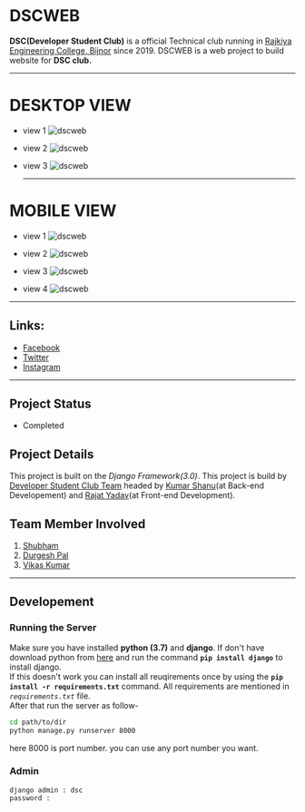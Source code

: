 # DSCWEB

  **DSC(Developer Student Club)** is a official Technical club running in [Rajkiya Engineering College, Bijnor](http://recb.ac.in/) since 2019. DSCWEB is a web project to build website for **DSC club.**
  
  ---

# DESKTOP VIEW
- view 1
  ![dscweb](p1.png)    
  
- view 2
  ![dscweb](p2.png)  
  
- view 3
  ![dscweb](p3.png)
  
  ---


# MOBILE VIEW

- view 1
![dscweb](m1.jpeg)

- view 2
![dscweb](m2.jpeg) 

- view 3
![dscweb](m3.jpeg)  

- view 4
![dscweb](m4.jpeg)       



---



## Links:

- [Facebook](https://www.facebook.com/dscrecbijnor/)
- [Twitter](https://twitter.com/DscRec)
- [Instagram](https://www.instagram.com/dscrecbijnor/?igshid=b8dp92k5qnhu)

---

## Project Status

- Completed

## Project Details

This project is built on the *Django Framework(3.0)*. This project is build by [Developer Student Club Team](https://www.dscrecbijnor.com) headed by [Kumar Shanu](https://github.com/its-Kumar)(at Back-end Developement) and [Rajat Yadav](https://github.com/rajatyadav8540/)(at Front-end Development).

## Team Member Involved
1. [Shubham](https://www.facebook.com/shubham.kanaujiya.75641)
2. [Durgesh Pal](https://www.facebook.com/profile.php?id=100006648767928)
3. [Vikas Kumar](https://www.facebook.com/feelthecoder)


---

## Developement

### Running the Server

Make sure you have installed **python (3.7)** and **django**. If don't have download python from [here](https://python.org/) and run the command **` pip install django `** to install django.\
If this doesn't work you can install all reuqirements once by using the **` pip install -r requirements.txt `** command. All requirements are mentioned in *`requirements.txt`* file.\
After that run the server as follow-

```bash
cd path/to/dir
python manage.py runserver 8000
```

here 8000 is port number. you can use any port number you want.

### Admin

    django admin : dsc
    password :
